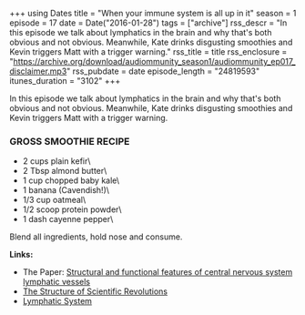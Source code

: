 +++
using Dates
title = "When your immune system is all up in it"
season = 1
episode = 17
date = Date("2016-01-28")
tags = ["archive"]
rss_descr = "In this episode we talk about lymphatics in the brain and why that's both obvious and not obvious. Meanwhile, Kate drinks disgusting smoothies and Kevin triggers Matt with a trigger warning."
rss_title = title
rss_enclosure = "https://archive.org/download/audiommunity_season1/audiommunity_ep017_disclaimer.mp3"
rss_pubdate = date
episode_length = "24819593"
itunes_duration = "3102"
+++



In this episode we talk about lymphatics in the brain and why that's both obvious and not obvious. Meanwhile, Kate drinks disgusting smoothies and Kevin triggers Matt with a trigger warning.

### **GROSS SMOOTHIE RECIPE**

- 2 cups plain kefir\
- 2 Tbsp almond butter\
- 1 cup chopped baby kale\
- 1 banana (Cavendish!)\
- 1/3 cup oatmeal\
- 1/2 scoop protein powder\
- 1 dash cayenne pepper\

Blend all ingredients, hold nose and consume.

**Links:**

- The Paper: [Structural and functional features of central nervous system lymphatic vessels](http://www.nature.com/nature/journal/v523/n7560/full/nature14432.html)
- [The Structure of Scientific Revolutions](https://en.wikipedia.org/wiki/The_Structure_of_Scientific_Revolutions)
- [Lymphatic System](https://en.wikipedia.org/wiki/Lymphatic_system)
